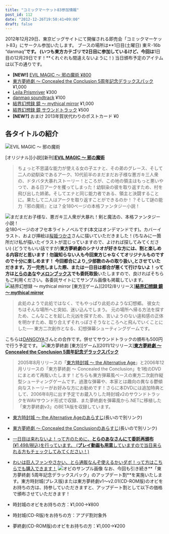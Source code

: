 ```yaml
---
title: "コミックマーケット83参加情報"
post_id: 112
date: "2012-12-26T19:50:41+09:00"
draft: false
---
```



2012年12月29日、東京ビッグサイトにて開催される即売会「コミックマーケット83」にサークル参加いたします。 ブースの場所は**1日目(土曜日) 東Ｒ-16b “danmaq”**です。 (いつも東方カテゴリで2日目に参加しているけど、今回は**1日目の12月29日です！**くれぐれも間違えないように！) 当日頒布予定のアイテムは以下の通りです。

  * **[NEW!]** [EVIL MAGIC ～ 邪の魔術 ¥800](/?p=1103)
  * [東方夢終劇 ～ Concealed the Conclusion 5周年記念デラックスパック](/!/thC/) ¥1,000
  * [Leila Prismriver](/!/leila/) ¥300
  * [danmaq soundtrack](/!/dst/) ¥100
  * [結界幻想録 鏡 ～ mythical mirror](http://kagaminer.in/) ¥1,000
  * [結界幻想録 鏡 サウンドトラック](http://kagaminer.in/) ¥500
  * **[NEW?]** おまけ 2013年賀状代わりのポストカード ¥0

## 各タイトルの紹介

![EVIL MAGIC ～ 邪の魔術](/wp-content/uploads/2012/11/em-229x300.jpg)

[オリジナル][小説][新刊]**[EVIL MAGIC ～ 邪の魔術](/?p=1103)**

> ちょっと不思議な能力が使える女の子エナと、その弟のグレース、そして二人の幼馴染であるアーク、10代前半のまだまだお子様な悪ガキ三人衆の、ドタバタ大暴れストーリー！ところが、この地の領主はもっと悪いやつで、ある日アークを攫ってしまった！幼馴染の彼を取り返すため、村を飛び出した姉弟。そしてエナと同じ能力者である、領主と決闘することに。果たして二人はアークを取り返すことができるのか！？そして謎の能力『邪の魔術』とは？全180ページの本格ファンタジー小説！

![まだまだお子様な、悪ガキ三人衆が大暴れ！剣と魔法の、本格ファンタジー小説！](/wp-content/uploads/2012/11/em_POP-300x300.png) 全180ページのオフセ本ライトノベルです(本文はオンデマンドです)。カバーイラスト、および挿絵は[桜姫つかさ](http://dungeonmania.web.fc2.com/)さんに描いていただきました！(ちなみに一箇所だけ私が描いたイラストが混じっていますので、よければ探してみてください) (どうでもいい話ですが)**東方夢終劇のシナリオが好きな方には、割と楽しめる内容だと思います！**勿論知らない人も今回東方じゃなくてオリジナルものですので十分に楽しめます！ 今回都合により_少部数のみの取り扱い_とさせていただきます。万一完売しました際、または一日目は都合が悪くて行けないよ！って方は**[とらのあな](http://www.toranoana.jp/mailorder/article/04/0030/08/49/040030084948.html)や[メロンブックス](http://shop.melonbooks.co.jp/shop/detail/212001056182)でも委託取扱**いたしますので、良ければそちらもご利用ください。各委託サイトにてサンプル画像も掲載しています。 ![結界幻想録 ～ mythical mirror](/wp-content/uploads/2012/11/thM_outside-300x296.jpg) [東方][ゲーム][2012/8リリース]**[結界幻想録 鏡 ～ mythical mirror](http://kagaminer.in/)**

> 此処のようで此処ではなく、でもやっぱり此処のような幻想郷。 彼女たちはそんな場所へと突如、迷い込んでしまう。 元の場所へ帰る方法を探すため、こんなことを起した元凶を探すため、言いようのない違和感の正体を明かすため、取り合えずそれっぽさそうなところへと飛んでいくことにした── 東方二次創作となる、幻想弾幕シューティングゲームです。

こちらは[DANGOYA](http://dangoya.moo.jp/)さんとの合作です。併せてサウンドトラックの頒布も500円で行う予定です。 ![東方夢終劇](/wp-content/uploads/2012/11/c70-212x300.jpg) [東方][ゲーム][2011/12リリース]**[東方夢終劇 ～ Concealed the Conclusion 5周年記念デラックスパック](/!/thC/)**

> 2005年8月リリースの「[東方時封城 ～ the Alternative Age](/!/thA/)」と2006年12月リリースの「東方夢終劇 ～ Concealed the Conclusion」を1枚のDVDにまとめて再販いたします！どちらも東方弾幕風ベースの東方二次創作縦型シューティングゲームです。過激な弾幕や、本家とは趣向の異なる鬱傾向なストーリーがお好みな方にお勧めです！さらに本DVDには追加特典として、2006年8月に出す予定でお蔵入りした時封城v2のサウンドトラックをWAVサウンド形式で収録、また夢終劇を弾幕風から.NETに移植した「東方夢終劇v3」のBETA版を収録しています。

  * [東方時封城 ～ the Alternative Ageのあらすじ](/!/thA/story.html)(長いので別リンク)
  * [東方夢終劇 ～ Concealed the Conclusionのあらすじ](/!/thC/story.html)(長いので別リンク)
  * [一日目は来れないよ！って方のために、**とらのあなさんにて委託再頒布**(¥1,498/税込)を行っています。 (**プレイ動画も用意**していますので当日来られる方もチェックしてみてください！)](http://www.toranoana.jp/mailorder/article/04/0030/06/41/040030064180.html)
  * [わいは巨人ファンやさかい、とら通販なんぞ使えるかいダボ！って方はこちらでも購入できます！](https://www1n.sppd.ne.jp/danmaq.com/e-danmaq/?type=cat&no=00001000005)
![オビのサンプル画像](/wp-content/uploads/2012/11/cap_s.jpg) なお、今回も引き続き**「東方夢終劇 5周年記念デラックスパック」のアップデート割**を実施いたします。東方時封城(プレス版)または東方夢終劇v1～v2.01(CD-ROM版)のオビをお持ちの方は、持参していただきますと、アップデート割として以下の価格で頒布させていただきます！

  * 時封城のオビをお持ちの方：¥1,000→¥800
  * 時封城(CD-R版)をお持ちの方：アプデ割対象外
  * 夢終劇(CD-ROM版)のオビをお持ちの方：¥1,000→¥200
